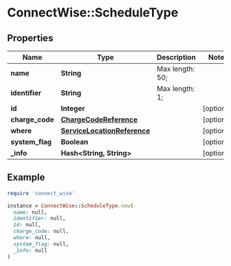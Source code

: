 # ConnectWise::ScheduleType

## Properties

| Name | Type | Description | Notes |
| ---- | ---- | ----------- | ----- |
| **name** | **String** |  Max length: 50; |  |
| **identifier** | **String** |  Max length: 1; |  |
| **id** | **Integer** |  | [optional] |
| **charge_code** | [**ChargeCodeReference**](ChargeCodeReference.md) |  | [optional] |
| **where** | [**ServiceLocationReference**](ServiceLocationReference.md) |  | [optional] |
| **system_flag** | **Boolean** |  | [optional] |
| **_info** | **Hash&lt;String, String&gt;** |  | [optional] |

## Example

```ruby
require 'connect_wise'

instance = ConnectWise::ScheduleType.new(
  name: null,
  identifier: null,
  id: null,
  charge_code: null,
  where: null,
  system_flag: null,
  _info: null
)
```

